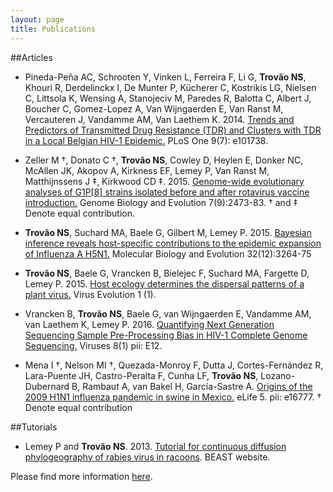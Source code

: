 ```yaml
---
layout: page
title: Publications
---
```


##Articles

* Pineda-Peña AC, Schrooten Y, Vinken L, Ferreira F, Li G, <b>Trovão NS</b>, Khouri R, Derdelinckx I, De Munter P, Kücherer C, Kostrikis LG, Nielsen C, Littsola K, Wensing A, Stanojeciv M, Paredes R, Balotta C, Albert J, Boucher C, Gomez-Lopez A, Van Wijngaerden E, Van Ranst M, Vercauteren J, Vandamme AM, Van Laethem K. 2014. [Trends and Predictors of Transmitted Drug Resistance (TDR) and Clusters with TDR in a Local Belgian HIV-1 Epidemic.](http://journals.plos.org/plosone/article?id=10.1371/journal.pone.0101738) PLoS One 9(7): e101738.

* Zeller M †, Donato C †, <b>Trovão NS</b>, Cowley D, Heylen E, Donker NC, McAllen JK, Akopov A, Kirkness EF, Lemey P, Van Ranst M, Matthijnssens J ‡, Kirkwood CD ‡. 2015. [Genome-wide evolutionary analyses of G1P[8] strains isolated before and after rotavirus vaccine introduction.](http://gbe.oxfordjournals.org/content/early/2015/08/08/gbe.evv157) Genome Biology and Evolution 7(9):2473-83. † and ‡ Denote equal contribution.

* <b>Trovão NS</b>, Suchard MA, Baele G, Gilbert M, Lemey P. 2015. [Bayesian inference reveals host-specific contributions to the epidemic expansion of Influenza A H5N1.](http://mbe.oxfordjournals.org/content/early/2015/09/03/molbev.msv185.short?rss=1) Molecular Biology and Evolution 32(12):3264-75

* <b>Trovão NS</b>, Baele G, Vrancken B, Bielejec F, Suchard MA, Fargette D,  Lemey P. 2015. [Host ecology determines the dispersal patterns of a plant virus.](http://ve.oxfordjournals.org/content/1/1/vev016) Virus Evolution 1 (1).

* Vrancken B, <b>Trovão NS</b>, Baele G, van Wijngaerden E, Vandamme AM, van Laethem K, Lemey P. 2016. [Quantifying Next Generation Sequencing Sample Pre-Processing Bias in HIV-1 Complete Genome Sequencing.](http://www.mdpi.com/1999-4915/8/1/12) Viruses 8(1) pii: E12.

* Mena I †, Nelson MI †, Quezada-Monroy F, Dutta J, Cortes-Fernández R, Lara-Puente JH, Castro-Peralta F, Cunha LF, <b>Trovão NS</b>, Lozano-Dubernard B, Rambaut A, van Bakel H, García-Sastre A. [Origins of the 2009 H1N1 influenza pandemic in swine in Mexico.](https://elifesciences.org/content/5/e16777) eLife 5. pii: e16777. † Denote equal contribution


##Tutorials

* Lemey P and <b>Trovão NS</b>. 2013. [Tutorial for continuous diffusion phylogeography of rabies virus in racoons](https://code.google.com/p/beast-mcmc/downloads/detail?name=Continuous_Phylogeography_1.7.5.zip&can=2&q=). BEAST website. 

Please find more information [here](https://scholar.google.be/citations?user=Q8Si6_cAAAAJ&hl=en).
